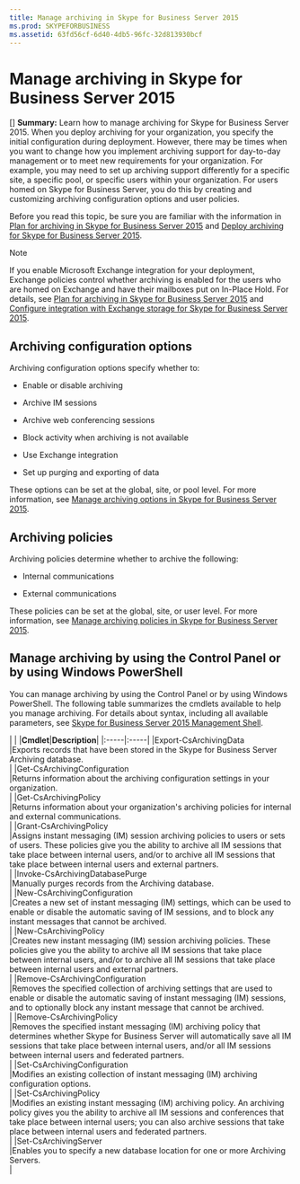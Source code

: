 ```yaml
---
title: Manage archiving in Skype for Business Server 2015
ms.prod: SKYPEFORBUSINESS
ms.assetid: 63fd56cf-6d40-4db5-96fc-32d813930bcf
---
```



# Manage archiving in Skype for Business Server 2015
[] **Summary:** Learn how to manage archiving for Skype for Business Server 2015.
When you deploy archiving for your organization, you specify the initial configuration during deployment. However, there may be times when you want to change how you implement archiving support for day-to-day management or to meet new requirements for your organization. For example, you may need to set up archiving support differently for a specific site, a specific pool, or specific users within your organization. For users homed on Skype for Business Server, you do this by creating and customizing archiving configuration options and user policies. 
  
    
    

Before you read this topic, be sure you are familiar with the information in  [Plan for archiving in Skype for Business Server 2015](plan-for-archiving-in-skype-for-business-server-2015.md) and [Deploy archiving for Skype for Business Server 2015](deploy-archiving-for-skype-for-business-server-2015.md).
> [!NOTE]
> If you enable Microsoft Exchange integration for your deployment, Exchange policies control whether archiving is enabled for the users who are homed on Exchange and have their mailboxes put on In-Place Hold. For details, see  [Plan for archiving in Skype for Business Server 2015](plan-for-archiving-in-skype-for-business-server-2015.md) and [Configure integration with Exchange storage for Skype for Business Server 2015](configure-integration-with-exchange-storage-for-skype-for-business-server-2015.md). 
  
    
    


## Archiving configuration options

Archiving configuration options specify whether to:
  
    
    

- Enable or disable archiving
    
  
- Archive IM sessions
    
  
- Archive web conferencing sessions
    
  
- Block activity when archiving is not available
    
  
- Use Exchange integration
    
  
- Set up purging and exporting of data
    
  
These options can be set at the global, site, or pool level. For more information, see  [Manage archiving options in Skype for Business Server 2015](manage-archiving-options-in-skype-for-business-server-2015.md).
  
    
    

## Archiving policies

Archiving policies determine whether to archive the following:
  
    
    

- Internal communications
    
  
- External communications
    
  
These policies can be set at the global, site, or user level. For more information, see  [Manage archiving policies in Skype for Business Server 2015](manage-archiving-policies-in-skype-for-business-server-2015.md).
  
    
    

## Manage archiving by using the Control Panel or by using Windows PowerShell

You can manage archiving by using the Control Panel or by using Windows PowerShell. The following table summarizes the cmdlets available to help you manage archiving. For details about syntax, including all available parameters, see  [Skype for Business Server 2015 Management Shell](skype-for-business-server-2015-management-shell.md). 
  
    
    

|
|
|**Cmdlet**|**Description**|
|:-----|:-----|
|Export-CsArchivingData  <br/> |Exports records that have been stored in the Skype for Business Server Archiving database.  <br/> |
|Get-CsArchivingConfiguration  <br/> |Returns information about the archiving configuration settings in your organization.  <br/> |
|Get-CsArchivingPolicy  <br/> |Returns information about your organization's archiving policies for internal and external communications.  <br/> |
|Grant-CsArchivingPolicy  <br/> |Assigns instant messaging (IM) session archiving policies to users or sets of users. These policies give you the ability to archive all IM sessions that take place between internal users, and/or to archive all IM sessions that take place between internal users and external partners.  <br/> |
|Invoke-CsArchivingDatabasePurge  <br/> |Manually purges records from the Archiving database.  <br/> |
|New-CsArchivingConfiguration  <br/> |Creates a new set of instant messaging (IM) settings, which can be used to enable or disable the automatic saving of IM sessions, and to block any instant messages that cannot be archived.  <br/> |
|New-CsArchivingPolicy  <br/> |Creates new instant messaging (IM) session archiving policies. These policies give you the ability to archive all IM sessions that take place between internal users, and/or to archive all IM sessions that take place between internal users and external partners.  <br/> |
|Remove-CsArchivingConfiguration  <br/> |Removes the specified collection of archiving settings that are used to enable or disable the automatic saving of instant messaging (IM) sessions, and to optionally block any instant message that cannot be archived.  <br/> |
|Remove-CsArchivingPolicy  <br/> |Removes the specified instant messaging (IM) archiving policy that determines whether Skype for Business Server will automatically save all IM sessions that take place between internal users, and/or all IM sessions between internal users and federated partners.  <br/> |
|Set-CsArchivingConfiguration  <br/> |Modifies an existing collection of instant messaging (IM) archiving configuration options.  <br/> |
|Set-CsArchivingPolicy  <br/> |Modifies an existing instant messaging (IM) archiving policy. An archiving policy gives you the ability to archive all IM sessions and conferences that take place between internal users; you can also archive sessions that take place between internal users and federated partners.  <br/> |
|Set-CsArchivingServer  <br/> |Enables you to specify a new database location for one or more Archiving Servers.  <br/> |
   

